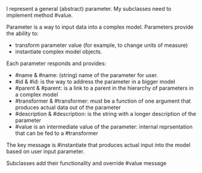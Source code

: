 I represent a general (abstract) parameter. My subclasses need to implement method #value. 

Parameter is a way to input data into a complex model. Parameters provide the ability to: 
- transform parameter value (for example, to change units of measure)
- instantiate complex model objects.

Each parameter responds and provides: 
- #name & #name: (string) name of the parameter for user.
- #id & #id: is the way to address the parameter in a bigger model
- #parent & #parent: is a link to a parent in the hierarchy of parameters in a complex model
- #transformer & #transformer: must be a function of one argument that produces actual data out of the parameter
- #description & #description: is the string with a longer description of the parameter
- #value is an intermediate value of the parameter: internal reprsentation that can be fed to a #transformer

The key message is #instantiate that produces actual input into the model based on user input parameter.

Subclasses add their functionality and override #value message